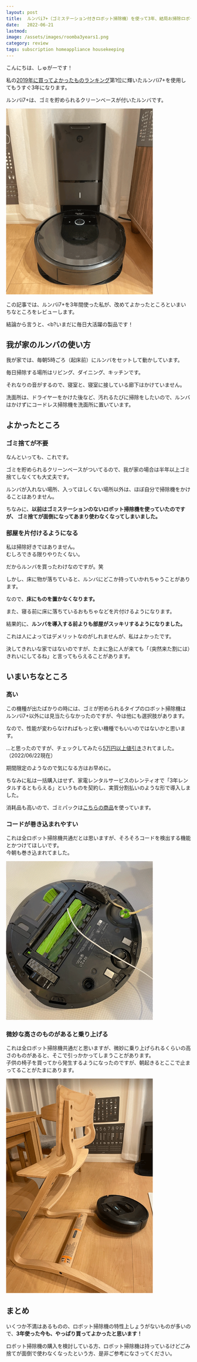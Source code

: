 ```yaml
---
layout: post
title:  ルンバi7+（ゴミステーション付きロボット掃除機）を使って3年、結局お掃除ロボットは便利なのか？
date:   2022-06-21
lastmod: 
image: /assets/images/roomba3years1.png
category: review
tags: subscription homeappliance housekeeping
---
```


こんにちは、しゅがーです！

私の<a href="/../../../2019/12/31/best-stuff-2019">2019年に買ってよかったものランキング</a>第1位に輝いたルンバi7+を使用してもうすぐ3年になります。

ルンバi7+は、ゴミを貯められるクリーンベースが付いたルンバです。

<img src="/assets/images/roomba3years1.png" width="400" />

この記事では、ルンバi7+を3年間使った私が、改めてよかったところといまいちなところをレビューします。

結論から言うと、<b?いまだに毎日大活躍の製品</b>です！

## 我が家のルンバの使い方
我が家では、毎朝5時ごろ（起床前）にルンバをセットして動かしています。

毎日掃除する場所はリビング、ダイニング、キッチンです。

それなりの音がするので、寝室と、寝室に接している廊下はかけていません。

洗面所は、ドライヤーをかけた後など、汚れるたびに掃除をしたいので、ルンバはかけずにコードレス掃除機を洗面所に置いています。

## よかったところ

### ゴミ捨てが不要
なんといっても、これです。

ゴミを貯められるクリーンベースがついてるので、我が家の場合は半年以上ゴミ捨てしなくても大丈夫です。

ルンバが入れない場所、入ってほしくない場所以外は、ほぼ自分で掃除機をかけることはありません。

ちなみに、<b>以前はゴミステーションのないロボット掃除機を使っていたのですが、
ゴミ捨てが面倒になってあまり使わなくなってしまいました。</b>

### 部屋を片付けるようになる
私は掃除好きではありません。<br>
むしろできる限りやりたくない。

だからルンバを買ったわけなのですが。笑

しかし、床に物が落ちていると、ルンバにどこか持っていかれちゃうことがあります。

なので、<b>床にものを置かなくなります。</b>

また、寝る前に床に落ちているおもちゃなどを片付けるようになります。

結果的に、<b>ルンバを導入する前よりも部屋がスッキリするようになりました。</b>

これは人によってはデメリットなのがしれませんが、私はよかったです。

決してきれいな家ではないのですが、たまに急に人が来ても「（突然来た割には）きれいにしてるね」と言ってもらえることがあります。

## いまいちなところ
### 高い
この機種が出たばかりの時には、ゴミが貯められるタイプのロボット掃除機はルンバi7+以外には見当たらなかったのですが、今は他にも選択肢があります。

なので、性能が変わらなければもっと安い機種でもいいのではないかと思います。

...と思ったのですが、チェックしてみたら<a href="https://hb.afl.rakuten.co.jp/ichiba/28eacb10.c6a61fcb.28eacb12.57296aa3/?pc=https%3A%2F%2Fitem.rakuten.co.jp%2Firobotstore%2Froombai755060%2F&link_type=text&ut=eyJwYWdlIjoiaXRlbSIsInR5cGUiOiJ0ZXh0Iiwic2l6ZSI6IjEyOHgxMjgiLCJuYW0iOjEsIm5hbXAiOiJyaWdodCIsImNvbSI6MSwiY29tcCI6ImRvd24iLCJwcmljZSI6MCwiYm9yIjoxLCJjb2wiOjEsImJidG4iOjEsInByb2QiOjAsImFtcCI6ZmFsc2V9" target="_blank" rel="nofollow sponsored noopener" style="word-wrap:break-word;"  >5万円以上値引き</a>されてました。（2022/06/22現在）

期間限定のようなので気になる方はお早めに。

ちなみに私は一括購入はせず、家電レンタルサービスのレンティオで「3年レンタルするともらえる」というものを契約し、実質分割払いのような形で導入しました。

消耗品も高いので、ゴミパックは<a href="https://hb.afl.rakuten.co.jp/ichiba/28e48771.94263a52.28e48772.3a211a69/?pc=https%3A%2F%2Fitem.rakuten.co.jp%2Fpurple7%2Froombakpack%2F&link_type=text&ut=eyJwYWdlIjoiaXRlbSIsInR5cGUiOiJ0ZXh0Iiwic2l6ZSI6IjEyOHgxMjgiLCJuYW0iOjEsIm5hbXAiOiJyaWdodCIsImNvbSI6MSwiY29tcCI6ImRvd24iLCJwcmljZSI6MSwiYm9yIjoxLCJjb2wiOjEsImJidG4iOjEsInByb2QiOjAsImFtcCI6ZmFsc2V9" target="_blank" rel="nofollow sponsored noopener" style="word-wrap:break-word;"  >こちらの商品</a>を使っています。

<!-- 
### マップがいまいち
<a href="/../../../2022/06/19/furniture-subscription">レンタル家具の記事</a>でもお伝えしましたが、私は模様替えが大好きです。

なので、家具の配置を変える度にルンバがマップをアップデートするのですが、
一度の掃除ではちゃんとしたマップができあがらないことがあります。 -->

### コードが巻き込まれやすい
これは全ロボット掃除機共通だとは思いますが、そろそろコードを検出する機能とかつけてほしいです。<br>
今朝も巻き込まれてました。

<img src="/assets/images/roomba3years2.png" width="400" />

### 微妙な高さのものがあると乗り上げる
これは全ロボット掃除機共通だと思いますが、微妙に乗り上げられるくらいの高さのものがあると、そこで引っかかってしまうことがあります。<br>
子供の椅子を買ってから発生するようになったのですが、朝起きるとここで止まってることがたまにあります。

<img src="/assets/images/roomba3years3.png" width="400" />

## まとめ
いくつか不満はあるものの、ロボット掃除機の特性上しょうがないものが多いので、<b>3年使った今も、やっぱり買ってよかったと思います！</b>

ロボット掃除機の購入を検討している方、ロボット掃除機は持っているけどごみ捨てが面倒で使わなくなったという方、是非ご参考になさってください。

<br>
<br>
<br>

